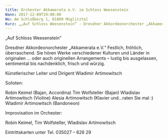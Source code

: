 ```yaml
---
title: Orchester Akkamerata e.V. im Schloss Weesenstein
Wann: 2017-12-09T19:00:00
Wo: Am Schloßberg 1, 01809 Müglitztal
Kurz: „„Auf Schloss Weesenstein” - Dresdner Akkordeonorchester „Akkamerata e.V.“ - Festlich, fröhlich, überraschend. -  Künstlerischer Leiter und Dirigent Wladimir Artimowitsch
---
```


„Auf Schloss Weesenstein”

Dresdner Akkordeonorchester „Akkamerata e.V.“
Festlich, fröhlich, überraschend.
Sie hören Werke verschiedener Kulturen und Länder in originalen ... oder auch originellen Arrangements – lustig bis ausgelassen, sentimental bis nachdenklich, frisch und würzig.

Künstlerischer Leiter und Dirigent Wladimir Artimowitsch

Solisten:

 Robin Keimel (Bajan, Accordina)
Tim Wolfsteller (Bajan) 
Wladislav Artimowitsch (Violine)
Alesia Artimowitsch (Klavier und…raten Sie mal :)
Wladimir Artimowitsch (Bandoneon)

Improvisation im Orchester:

Robin Keimel, Tim Wolfsteller, Wladislav Artimowitsch

Eintrittskarten unter 
 Tel. 035027 – 626 29
